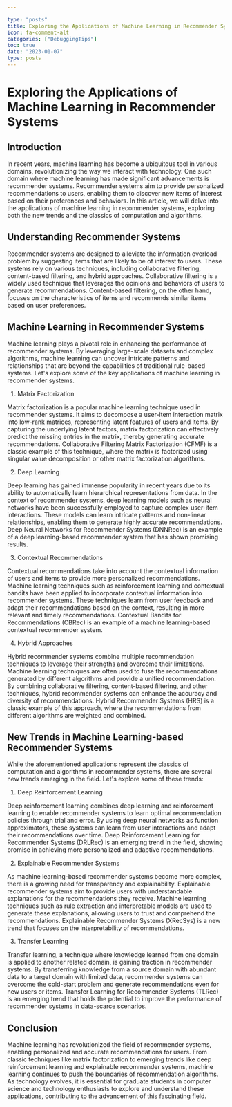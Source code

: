 ```yaml
---

type: "posts"
title: Exploring the Applications of Machine Learning in Recommender Systems
icon: fa-comment-alt
categories: ["DebuggingTips"]
toc: true
date: "2023-01-07"
type: posts
---
```





# Exploring the Applications of Machine Learning in Recommender Systems

## Introduction

In recent years, machine learning has become a ubiquitous tool in various domains, revolutionizing the way we interact with technology. One such domain where machine learning has made significant advancements is recommender systems. Recommender systems aim to provide personalized recommendations to users, enabling them to discover new items of interest based on their preferences and behaviors. In this article, we will delve into the applications of machine learning in recommender systems, exploring both the new trends and the classics of computation and algorithms.

## Understanding Recommender Systems

Recommender systems are designed to alleviate the information overload problem by suggesting items that are likely to be of interest to users. These systems rely on various techniques, including collaborative filtering, content-based filtering, and hybrid approaches. Collaborative filtering is a widely used technique that leverages the opinions and behaviors of users to generate recommendations. Content-based filtering, on the other hand, focuses on the characteristics of items and recommends similar items based on user preferences.

## Machine Learning in Recommender Systems

Machine learning plays a pivotal role in enhancing the performance of recommender systems. By leveraging large-scale datasets and complex algorithms, machine learning can uncover intricate patterns and relationships that are beyond the capabilities of traditional rule-based systems. Let's explore some of the key applications of machine learning in recommender systems.

1. Matrix Factorization

Matrix factorization is a popular machine learning technique used in recommender systems. It aims to decompose a user-item interaction matrix into low-rank matrices, representing latent features of users and items. By capturing the underlying latent factors, matrix factorization can effectively predict the missing entries in the matrix, thereby generating accurate recommendations. Collaborative Filtering Matrix Factorization (CFMF) is a classic example of this technique, where the matrix is factorized using singular value decomposition or other matrix factorization algorithms.

2. Deep Learning

Deep learning has gained immense popularity in recent years due to its ability to automatically learn hierarchical representations from data. In the context of recommender systems, deep learning models such as neural networks have been successfully employed to capture complex user-item interactions. These models can learn intricate patterns and non-linear relationships, enabling them to generate highly accurate recommendations. Deep Neural Networks for Recommender Systems (DNNRec) is an example of a deep learning-based recommender system that has shown promising results.

3. Contextual Recommendations

Contextual recommendations take into account the contextual information of users and items to provide more personalized recommendations. Machine learning techniques such as reinforcement learning and contextual bandits have been applied to incorporate contextual information into recommender systems. These techniques learn from user feedback and adapt their recommendations based on the context, resulting in more relevant and timely recommendations. Contextual Bandits for Recommendations (CBRec) is an example of a machine learning-based contextual recommender system.

4. Hybrid Approaches

Hybrid recommender systems combine multiple recommendation techniques to leverage their strengths and overcome their limitations. Machine learning techniques are often used to fuse the recommendations generated by different algorithms and provide a unified recommendation. By combining collaborative filtering, content-based filtering, and other techniques, hybrid recommender systems can enhance the accuracy and diversity of recommendations. Hybrid Recommender Systems (HRS) is a classic example of this approach, where the recommendations from different algorithms are weighted and combined.

## New Trends in Machine Learning-based Recommender Systems

While the aforementioned applications represent the classics of computation and algorithms in recommender systems, there are several new trends emerging in the field. Let's explore some of these trends:

1. Deep Reinforcement Learning

Deep reinforcement learning combines deep learning and reinforcement learning to enable recommender systems to learn optimal recommendation policies through trial and error. By using deep neural networks as function approximators, these systems can learn from user interactions and adapt their recommendations over time. Deep Reinforcement Learning for Recommender Systems (DRLRec) is an emerging trend in the field, showing promise in achieving more personalized and adaptive recommendations.

2. Explainable Recommender Systems

As machine learning-based recommender systems become more complex, there is a growing need for transparency and explainability. Explainable recommender systems aim to provide users with understandable explanations for the recommendations they receive. Machine learning techniques such as rule extraction and interpretable models are used to generate these explanations, allowing users to trust and comprehend the recommendations. Explainable Recommender Systems (XRecSys) is a new trend that focuses on the interpretability of recommendations.

3. Transfer Learning

Transfer learning, a technique where knowledge learned from one domain is applied to another related domain, is gaining traction in recommender systems. By transferring knowledge from a source domain with abundant data to a target domain with limited data, recommender systems can overcome the cold-start problem and generate recommendations even for new users or items. Transfer Learning for Recommender Systems (TLRec) is an emerging trend that holds the potential to improve the performance of recommender systems in data-scarce scenarios.

## Conclusion

Machine learning has revolutionized the field of recommender systems, enabling personalized and accurate recommendations for users. From classic techniques like matrix factorization to emerging trends like deep reinforcement learning and explainable recommender systems, machine learning continues to push the boundaries of recommendation algorithms. As technology evolves, it is essential for graduate students in computer science and technology enthusiasts to explore and understand these applications, contributing to the advancement of this fascinating field.